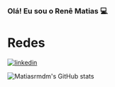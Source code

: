 ### Olá! Eu sou o Renê Matias 💻

# Redes
[![linkedin](https://img.shields.io/badge/LinkedIn-0077B5?style=for-the-badge&logo=linkedin&logoColor=white)](https://www.linkedin.com/in/ren%C3%AA-matias-931689249/)

![Matiasrmdm's GitHub stats](https://github-readme-stats.vercel.app/api?username=Matiasrmdm&show_icons=true&theme=radical)
